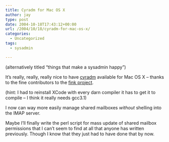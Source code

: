 ```yaml
---
title: Cyradm for Mac OS X
author: jay
type: post
date: 2004-10-18T17:43:12+00:00
url: /2004/10/18/cyradm-for-mac-os-x/
categories:
  - Uncategorized
tags:
  - sysadmin

---
```

(alternatively titled “things that make a sysadmin happy”)

It’s really, really, really nice to have [cyradm][1] available for Mac OS X &#8211; thanks to the fine contributors to the [fink project][2].

(hint: I had to reinstall XCode with every darn compiler it has to get it to compile &#8211; I think it really needs gcc3.1)

I now can way more easily manage shared mailboxes _without_ shelling into the IMAP server.

Maybe I’ll finally write the perl script for mass update of shared mailbox permissions that I can’t seem to find at all that anyone has written previously. Though I know that they just had to have done that by now.

 [1]: //www.oreilly.com/catalog/mimap/chapter/ch09.html#11074"
 [2]: //fink.sourceforge.net"
